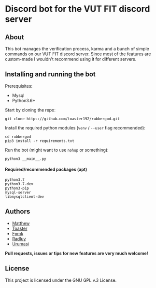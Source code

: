 # Discord bot for the VUT FIT discord server

## About

This bot manages the verification process, karma and a bunch of simple commands
on our VUT FIT discord server. Since most of the features are custom-made I
wouldn't recommend using it for different servers.

## Installing and running the bot

Prerequisites:
* Mysql
* Python3.6+

Start by cloning the repo:
```
git clone https://github.com/toaster192/rubbergod.git
```

Install the required python modules (`venv` / `--user` flag recommended):
```
cd rubbergod
pip3 install -r requirements.txt
```

Run the bot (might want to use `nohup` or something):
```
python3 __main__.py
```

#### Required/recommended packages (apt)

```
python3.7
python3.7-dev
python3-pip
mysql-server
libmysqlclient-dev
```

## Authors

* [Matthew](https://github.com/matejsoroka)
* [Toaster](https://github.com/toaster192)
* [Fpmk](https://github.com/TheGreatfpmK)
* [Radluy](https://github.com/Radluy)
* [Urumasi](https://github.com/Urumasi)

**Pull requests, issues or tips for new features are very much welcome!**

## License

This project is licensed under the GNU GPL v.3 License.
